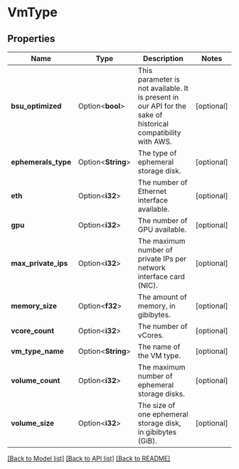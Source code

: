# VmType

## Properties

Name | Type | Description | Notes
------------ | ------------- | ------------- | -------------
**bsu_optimized** | Option<**bool**> | This parameter is not available. It is present in our API for the sake of historical compatibility with AWS. | [optional]
**ephemerals_type** | Option<**String**> | The type of ephemeral storage disk. | [optional]
**eth** | Option<**i32**> | The number of Ethernet interface available. | [optional]
**gpu** | Option<**i32**> | The number of GPU available. | [optional]
**max_private_ips** | Option<**i32**> | The maximum number of private IPs per network interface card (NIC). | [optional]
**memory_size** | Option<**f32**> | The amount of memory, in gibibytes. | [optional]
**vcore_count** | Option<**i32**> | The number of vCores. | [optional]
**vm_type_name** | Option<**String**> | The name of the VM type. | [optional]
**volume_count** | Option<**i32**> | The maximum number of ephemeral storage disks. | [optional]
**volume_size** | Option<**i32**> | The size of one ephemeral storage disk, in gibibytes (GiB). | [optional]

[[Back to Model list]](../README.md#documentation-for-models) [[Back to API list]](../README.md#documentation-for-api-endpoints) [[Back to README]](../README.md)


